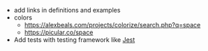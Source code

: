 - add links in definitions and examples
- colors
    - https://alexbeals.com/projects/colorize/search.php?q=space
    - https://picular.co/space
- Add tests with testing framework like [Jest](https://jestjs.io)

